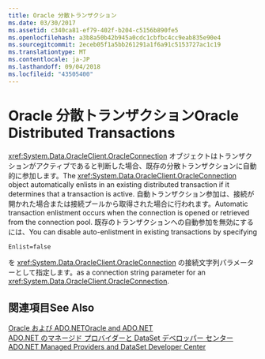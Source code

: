```yaml
---
title: Oracle 分散トランザクション
ms.date: 03/30/2017
ms.assetid: c340ca81-ef79-402f-b204-c5156b890fe5
ms.openlocfilehash: a3b8a50b42b945a0cdc1cbfbc4cc9eab835e90e4
ms.sourcegitcommit: 2eceb05f1a5bb261291a1f6a91c5153727ac1c19
ms.translationtype: MT
ms.contentlocale: ja-JP
ms.lasthandoff: 09/04/2018
ms.locfileid: "43505400"
---
```

# <a name="oracle-distributed-transactions"></a><span data-ttu-id="b9056-102">Oracle 分散トランザクション</span><span class="sxs-lookup"><span data-stu-id="b9056-102">Oracle Distributed Transactions</span></span>
<span data-ttu-id="b9056-103"><xref:System.Data.OracleClient.OracleConnection> オブジェクトはトランザクションがアクティブであると判断した場合、既存の分散トランザクションに自動的に参加します。</span><span class="sxs-lookup"><span data-stu-id="b9056-103">The <xref:System.Data.OracleClient.OracleConnection> object automatically enlists in an existing distributed transaction if it determines that a transaction is active.</span></span> <span data-ttu-id="b9056-104">自動トランザクション参加は、接続が開かれた場合または接続プールから取得された場合に行われます。</span><span class="sxs-lookup"><span data-stu-id="b9056-104">Automatic transaction enlistment occurs when the connection is opened or retrieved from the connection pool.</span></span> <span data-ttu-id="b9056-105">既存のトランザクションへの自動参加を無効にするには、</span><span class="sxs-lookup"><span data-stu-id="b9056-105">You can disable auto-enlistment in existing transactions by specifying</span></span>  
  
```  
Enlist=false  
```  
  
 <span data-ttu-id="b9056-106">を <xref:System.Data.OracleClient.OracleConnection> の接続文字列パラメーターとして指定します。</span><span class="sxs-lookup"><span data-stu-id="b9056-106">as a connection string parameter for an <xref:System.Data.OracleClient.OracleConnection>.</span></span>  
  
## <a name="see-also"></a><span data-ttu-id="b9056-107">関連項目</span><span class="sxs-lookup"><span data-stu-id="b9056-107">See Also</span></span>  
 [<span data-ttu-id="b9056-108">Oracle および ADO.NET</span><span class="sxs-lookup"><span data-stu-id="b9056-108">Oracle and ADO.NET</span></span>](../../../../docs/framework/data/adonet/oracle-and-adonet.md)  
 [<span data-ttu-id="b9056-109">ADO.NET のマネージド プロバイダーと DataSet デベロッパー センター</span><span class="sxs-lookup"><span data-stu-id="b9056-109">ADO.NET Managed Providers and DataSet Developer Center</span></span>](https://go.microsoft.com/fwlink/?LinkId=217917)
